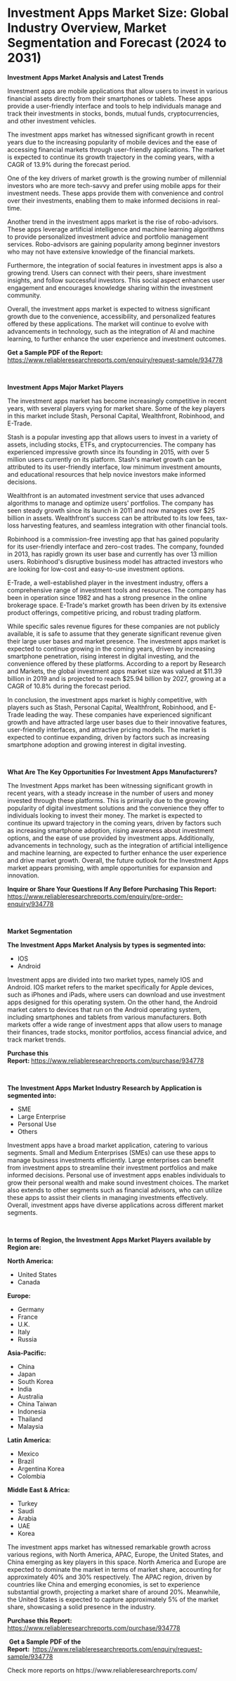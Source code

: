 <p><h1>Investment Apps Market Size: Global Industry Overview, Market Segmentation and Forecast (2024 to 2031)</h1></p><p><strong>Investment Apps Market Analysis and Latest Trends</strong></p>
<p><p>Investment apps are mobile applications that allow users to invest in various financial assets directly from their smartphones or tablets. These apps provide a user-friendly interface and tools to help individuals manage and track their investments in stocks, bonds, mutual funds, cryptocurrencies, and other investment vehicles.</p><p>The investment apps market has witnessed significant growth in recent years due to the increasing popularity of mobile devices and the ease of accessing financial markets through user-friendly applications. The market is expected to continue its growth trajectory in the coming years, with a CAGR of 13.9% during the forecast period.</p><p>One of the key drivers of market growth is the growing number of millennial investors who are more tech-savvy and prefer using mobile apps for their investment needs. These apps provide them with convenience and control over their investments, enabling them to make informed decisions in real-time.</p><p>Another trend in the investment apps market is the rise of robo-advisors. These apps leverage artificial intelligence and machine learning algorithms to provide personalized investment advice and portfolio management services. Robo-advisors are gaining popularity among beginner investors who may not have extensive knowledge of the financial markets.</p><p>Furthermore, the integration of social features in investment apps is also a growing trend. Users can connect with their peers, share investment insights, and follow successful investors. This social aspect enhances user engagement and encourages knowledge sharing within the investment community.</p><p>Overall, the investment apps market is expected to witness significant growth due to the convenience, accessibility, and personalized features offered by these applications. The market will continue to evolve with advancements in technology, such as the integration of AI and machine learning, to further enhance the user experience and investment outcomes.</p></p>
<p><strong>Get a Sample PDF of the Report:&nbsp;</strong> <a href="https://www.reliableresearchreports.com/enquiry/request-sample/934778">https://www.reliableresearchreports.com/enquiry/request-sample/934778</a></p>
<p>&nbsp;</p>
<p><strong>Investment Apps Major Market Players</strong></p>
<p><p>The investment apps market has become increasingly competitive in recent years, with several players vying for market share. Some of the key players in this market include Stash, Personal Capital, Wealthfront, Robinhood, and E-Trade. </p><p>Stash is a popular investing app that allows users to invest in a variety of assets, including stocks, ETFs, and cryptocurrencies. The company has experienced impressive growth since its founding in 2015, with over 5 million users currently on its platform. Stash's market growth can be attributed to its user-friendly interface, low minimum investment amounts, and educational resources that help novice investors make informed decisions.</p><p>Wealthfront is an automated investment service that uses advanced algorithms to manage and optimize users' portfolios. The company has seen steady growth since its launch in 2011 and now manages over $25 billion in assets. Wealthfront's success can be attributed to its low fees, tax-loss harvesting features, and seamless integration with other financial tools.</p><p>Robinhood is a commission-free investing app that has gained popularity for its user-friendly interface and zero-cost trades. The company, founded in 2013, has rapidly grown its user base and currently has over 13 million users. Robinhood's disruptive business model has attracted investors who are looking for low-cost and easy-to-use investment options.</p><p>E-Trade, a well-established player in the investment industry, offers a comprehensive range of investment tools and resources. The company has been in operation since 1982 and has a strong presence in the online brokerage space. E-Trade's market growth has been driven by its extensive product offerings, competitive pricing, and robust trading platform.</p><p>While specific sales revenue figures for these companies are not publicly available, it is safe to assume that they generate significant revenue given their large user bases and market presence. The investment apps market is expected to continue growing in the coming years, driven by increasing smartphone penetration, rising interest in digital investing, and the convenience offered by these platforms. According to a report by Research and Markets, the global investment apps market size was valued at $11.39 billion in 2019 and is projected to reach $25.94 billion by 2027, growing at a CAGR of 10.8% during the forecast period.</p><p>In conclusion, the investment apps market is highly competitive, with players such as Stash, Personal Capital, Wealthfront, Robinhood, and E-Trade leading the way. These companies have experienced significant growth and have attracted large user bases due to their innovative features, user-friendly interfaces, and attractive pricing models. The market is expected to continue expanding, driven by factors such as increasing smartphone adoption and growing interest in digital investing.</p></p>
<p>&nbsp;</p>
<p><strong>What Are The Key Opportunities For Investment Apps Manufacturers?</strong></p>
<p><p>The Investment Apps market has been witnessing significant growth in recent years, with a steady increase in the number of users and money invested through these platforms. This is primarily due to the growing popularity of digital investment solutions and the convenience they offer to individuals looking to invest their money. The market is expected to continue its upward trajectory in the coming years, driven by factors such as increasing smartphone adoption, rising awareness about investment options, and the ease of use provided by investment apps. Additionally, advancements in technology, such as the integration of artificial intelligence and machine learning, are expected to further enhance the user experience and drive market growth. Overall, the future outlook for the Investment Apps market appears promising, with ample opportunities for expansion and innovation.</p></p>
<p><strong>Inquire or Share Your Questions If Any Before Purchasing This Report:</strong> <a href="https://www.reliableresearchreports.com/enquiry/pre-order-enquiry/934778">https://www.reliableresearchreports.com/enquiry/pre-order-enquiry/934778</a></p>
<p>&nbsp;</p>
<p><strong>Market Segmentation</strong></p>
<p><strong>The Investment Apps Market Analysis by types is segmented into:</strong></p>
<p><ul><li>IOS</li><li>Android</li></ul></p>
<p><p>Investment apps are divided into two market types, namely IOS and Android. IOS market refers to the market specifically for Apple devices, such as iPhones and iPads, where users can download and use investment apps designed for this operating system. On the other hand, the Android market caters to devices that run on the Android operating system, including smartphones and tablets from various manufacturers. Both markets offer a wide range of investment apps that allow users to manage their finances, trade stocks, monitor portfolios, access financial advice, and track market trends.</p></p>
<p><strong>Purchase this Report:&nbsp;</strong><a href="https://www.reliableresearchreports.com/purchase/934778">https://www.reliableresearchreports.com/purchase/934778</a></p>
<p>&nbsp;</p>
<p><strong>The Investment Apps Market Industry Research by Application is segmented into:</strong></p>
<p><ul><li>SME</li><li>Large Enterprise</li><li>Personal Use</li><li>Others</li></ul></p>
<p><p>Investment apps have a broad market application, catering to various segments. Small and Medium Enterprises (SMEs) can use these apps to manage business investments efficiently. Large enterprises can benefit from investment apps to streamline their investment portfolios and make informed decisions. Personal use of investment apps enables individuals to grow their personal wealth and make sound investment choices. The market also extends to other segments such as financial advisors, who can utilize these apps to assist their clients in managing investments effectively. Overall, investment apps have diverse applications across different market segments.</p></p>
<p>&nbsp;</p>
<p><strong>In terms of Region, the Investment Apps Market Players available by Region are:</strong></p>
<p>
    <p> <strong> North America: </strong>
        <ul>
            <li>United States</li>
            <li>Canada</li>
        </ul>
        </p> 
    <p> <strong> Europe: </strong>
        <ul>
            <li>Germany</li>
            <li>France</li>
            <li>U.K.</li>
            <li>Italy</li>
            <li>Russia</li>
        </ul>
        </p> 
    <p> <strong> Asia-Pacific: </strong>
        <ul>
            <li>China</li>
            <li>Japan</li>
            <li>South Korea</li>
            <li>India</li>
            <li>Australia</li>
            <li>China Taiwan</li>
            <li>Indonesia</li>
            <li>Thailand</li>
            <li>Malaysia</li>
        </ul>
        </p> 
    <p> <strong> Latin America: </strong>
        <ul>
            <li>Mexico</li>
            <li>Brazil</li>
            <li>Argentina Korea</li>
            <li>Colombia</li>
        </ul>
        </p> 
    <p> <strong> Middle East & Africa: </strong>
        <ul>
            <li>Turkey</li>
            <li>Saudi</li>
            <li>Arabia</li>
            <li>UAE</li>
            <li>Korea</li>
        </ul>
    </p>
    </p>
<p><p>The investment apps market has witnessed remarkable growth across various regions, with North America, APAC, Europe, the United States, and China emerging as key players in this space. North America and Europe are expected to dominate the market in terms of market share, accounting for approximately 40% and 30% respectively. The APAC region, driven by countries like China and emerging economies, is set to experience substantial growth, projecting a market share of around 20%. Meanwhile, the United States is expected to capture approximately 5% of the market share, showcasing a solid presence in the industry.</p></p>
<p><strong>Purchase this Report: </strong><a href="https://www.reliableresearchreports.com/purchase/934778">https://www.reliableresearchreports.com/purchase/934778</a></p>
<p>&nbsp;<strong>Get a Sample PDF of the Report:&nbsp;&nbsp;</strong><a href="https://www.reliableresearchreports.com/enquiry/request-sample/934778">https://www.reliableresearchreports.com/enquiry/request-sample/934778</a></p>
<p><strong></strong></p>
<p>Check more reports on https://www.reliableresearchreports.com/</p>